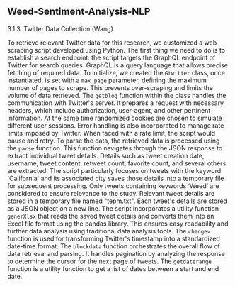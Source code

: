 ## Weed-Sentiment-Analysis-NLP
3.1.3. Twitter Data Collection (Wang)

To retrieve relevant Twitter data for this research, we customized a web scraping script developed using Python. The first thing we need to do is to establish a search endpoint: the script targets the GraphQL endpoint of Twitter for search queries. GraphQL is a query language that allows precise fetching of required data. To initialize, we created the `Gtwitter` class, once instantiated, is set with a `max_page` parameter, defining the maximum number of pages to scrape. This prevents over-scraping and limits the volume of data retrieved. The `getblog` function within the class handles the communication with Twitter's server. It prepares a request with necessary headers, which include authorization, user-agent, and other pertinent information. At the same time randomized cookies are chosen to simulate different user sessions. Error handling is also incorporated to manage rate limits imposed by Twitter. When faced with a rate limit, the script would pause and retry. To parse the data, the retrieved data is processed using the `parse` function. This function navigates through the JSON response to extract individual tweet details. Details such as tweet creation date, username, tweet content, retweet count, favorite count, and several others are extracted. The script particularly focuses on tweets with the keyword 'California' and its associated city saves those details into a temporary file for subsequent processing. Only tweets containing keywords ‘Weed’ are considered to ensure relevance to the study. Relevant tweet details are stored in a temporary file named "tepm.txt". Each tweet's details are stored as a JSON object on a new line. The script incorporates a utility function `generXlsx` that reads the saved tweet details and converts them into an Excel file format using the pandas library. This ensures easy readability and further data analysis using traditional data analysis tools. The `changev` function is used for transforming Twitter's timestamp into a standardized date-time format. The `blockdata` function orchestrates the overall flow of data retrieval and parsing. It handles pagination by analyzing the response to determine the cursor for the next page of tweets. The `getdaterange` function is a utility function to get a list of dates between a start and end date. 

